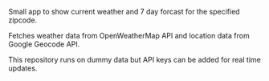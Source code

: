Small app to show current weather and 7 day forcast for the specified zipcode.

Fetches weather data from OpenWeatherMap API and location data from Google Geocode API.

This repository runs on dummy data but API keys can be added for real time updates.
